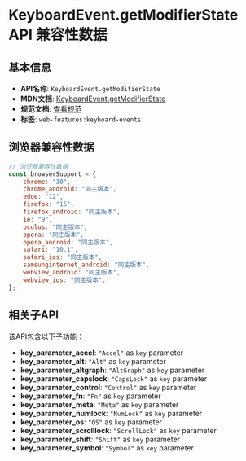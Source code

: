 # KeyboardEvent.getModifierState API 兼容性数据

## 基本信息

- **API名称**: `KeyboardEvent.getModifierState`
- **MDN文档**: [KeyboardEvent.getModifierState](https://developer.mozilla.org/docs/Web/API/KeyboardEvent/getModifierState)
- **规范文档**: [查看规范](https://w3c.github.io/uievents/#dom-keyboardevent-getmodifierstate)
- **标签**: `web-features:keyboard-events`

## 浏览器兼容性数据

```javascript
// 浏览器兼容性数据
const browserSupport = {
    chrome: "30",
    chrome_android: "同主版本",
    edge: "12",
    firefox: "15",
    firefox_android: "同主版本",
    ie: "9",
    oculus: "同主版本",
    opera: "同主版本",
    opera_android: "同主版本",
    safari: "10.1",
    safari_ios: "同主版本",
    samsunginternet_android: "同主版本",
    webview_android: "同主版本",
    webview_ios: "同主版本",
};

```

## 相关子API

该API包含以下子功能：

- **key_parameter_accel**: `"Accel"` as `key` parameter
- **key_parameter_alt**: `"Alt"` as `key` parameter
- **key_parameter_altgraph**: `"AltGraph"` as `key` parameter
- **key_parameter_capslock**: `"CapsLock"` as `key` parameter
- **key_parameter_control**: `"Control"` as `key` parameter
- **key_parameter_fn**: `"Fn"` as `key` parameter
- **key_parameter_meta**: `"Meta"` as `key` parameter
- **key_parameter_numlock**: `"NumLock"` as `key` parameter
- **key_parameter_os**: `"OS"` as `key` parameter
- **key_parameter_scrolllock**: `"ScrollLock"` as `key` parameter
- **key_parameter_shift**: `"Shift"` as `key` parameter
- **key_parameter_symbol**: `"Symbol"` as `key` parameter

